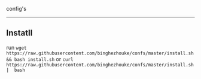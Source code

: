 config's 

----
## Instatll
run `wget https://raw.githubusercontent.com/binghezhouke/confs/master/install.sh && bash install.sh`
    or `curl https://raw.githubusercontent.com/binghezhouke/confs/master/install.sh  |  bash`
